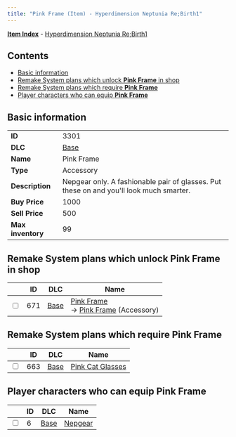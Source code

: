 ```yaml
---
title: "Pink Frame (Item) - Hyperdimension Neptunia Re;Birth1"
---
```


[**Item Index**](/neptunia/rb1/item/index.html) - [Hyperdimension Neptunia Re;Birth1](/neptunia/rb1)

## Contents

- [Basic information](#basic-information)
- [Remake System plans which unlock **Pink Frame** in shop](#remake-system-plans-which-unlock-pink-frame-in-shop)
- [Remake System plans which require **Pink Frame**](#remake-system-plans-which-require-pink-frame)
- [Player characters who can equip **Pink Frame**](#player-characters-who-can-equip-pink-frame)

## Basic information

|   |   |
| -- | -- |
| **ID** | 3301 |
| **DLC** | [Base](/neptunia/rb1/dlc/1-base.html) |
| **Name** | Pink Frame |
| **Type** | Accessory |
| **Description** | Nepgear only. A fashionable pair of glasses. Put these on and you'll look much smarter. |
| **Buy Price** | 1000 |
| **Sell Price** | 500 |
| **Max inventory** | 99 |


## Remake System plans which unlock **Pink Frame** in shop

|    | ID | DLC | Name |
| -- | -- | --- | ---- |
| <input type="checkbox" id="rb1-remake-1-671" class="trackbox" /> | 671 | [Base](/neptunia/rb1/dlc/1-base.html) | [Pink Frame](/neptunia/rb1/remake/1-671-pink-frame.html)<br /> → [Pink Frame](/neptunia/rb1/item/1-3301-pink-frame.html) (Accessory) |


## Remake System plans which require **Pink Frame**

|    | ID | DLC | Name |
| -- | -- | --- | ---- |
| <input type="checkbox" id="rb1-quest-1-663" class="trackbox" /> | 663 | [Base](/neptunia/rb1/dlc/1-base.html) | [Pink Cat Glasses](/neptunia/rb1/quest/1-663-pink-cat-glasses.html) |


## Player characters who can equip **Pink Frame**

|    | ID | DLC | Name |
| -- | -- | --- | ---- |
| <input type="checkbox" id="rb1-player-1-6" class="trackbox" /> | 6 | [Base](/neptunia/rb1/dlc/1-base.html) | [Nepgear](/neptunia/rb1/player/1-6-nepgear.html) |
